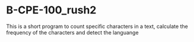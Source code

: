 # B-CPE-100_rush2
This is a short program to count specific characters in a text, calculate the frequency of the characters and detect the languange
